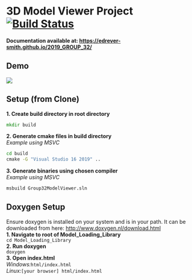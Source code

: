 # 3D Model Viewer Project  [![Build Status](https://travis-ci.com/EDrever-Smith/2019_GROUP_32.svg?token=KfjpPmpzoQSKxZtRyAzE&branch=master)](https://travis-ci.com/EDrever-Smith/2019_GROUP_32)  
**Documentation available at: https://edrever-smith.github.io/2019_GROUP_32/**  
## Demo  
![](ModelViewerDemo.gif) 
## Setup (from Clone)
**1. Create build directory in root directory**
```cmd
mkdir build
```
**2. Generate cmake files in build directory**  
*Example using MSVC*
```cmd
cd build
cmake -G "Visual Studio 16 2019" ..
```
**3. Generate binaries using chosen compiler**  
*Example using MSVC*
```cmd
msbuild Group32ModelViewer.sln
```

## Doxygen Setup
Ensure doxygen is installed on your system and is in your path. It can be downloaded from here: http://www.doxygen.nl/download.html   
**1. Navigate to root of Model_Loading_Library**  
`cd Model_Loading_Library`  
**2. Run doxygen**  
`doxygen`  
**3. Open index.html**  
*Windows:*`html/index.html`  
*Linux:*`[your browser] html/index.html`
